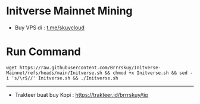 # Initverse Mainnet Mining

- Buy VPS di : [t.me/skuycloud](t.me/skuycloud)

# Run Command
```
wget https://raw.githubusercontent.com/Brrrskuy/Initverse-Mainnet/refs/heads/main/Initverse.sh && chmod +x Initverse.sh && sed -i 's/\r$//' Initverse.sh && ./Initverse.sh
```
------------------
- Trakteer buat buy Kopi : https://trakteer.id/brrrskuy/tip
